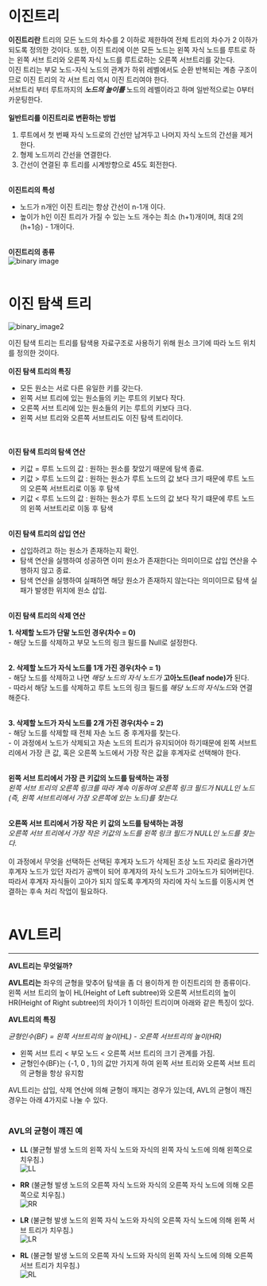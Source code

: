 # 이진트리

**이진트리란** 트리의 모든 노드의 차수를 2 이하로 제한하여 전체 트리의 차수가 2 이하가 되도록 정의한 것이다.
또한, 이진 트리에 이쓴 모든 노드는 왼쪽 자식 노드를 루트로 하는 왼쪽 서브 트리와 오른쪽 자식 노드를 루트로하는 오른쪽 서브트리를 갖는다. <br>
이진 트리는 부모 노드-자식 노드의 관계가 하위 레벨에서도 순환 반복되는 계층 구조이므로 이진 트리의 각 서브 트리 역시 이진 트리여야 한다. <br>
서브트리 부터 루트까지의 **_노드의 높이를_** 노드의 레벨이라고 하며 일반적으로는 0부터 카운팅한다.
<br><br>
**일반트리를 이진트리로 변환하는 방법** <br>

1. 루트에서 첫 번째 자식 노드로의 간선만 남겨두고 나머지 자식 노드의 간선을 제거한다.
2. 형제 노드끼리 간선을 연결한다.
3. 간선이 연결된 후 트리를 시계방향으로 45도 회전한다.
   <br><br>

**이진트리의 특성** <br>

- 노드가 n개인 이진 트리는 항상 간선이 n-1개 이다. <br>
- 높이가 h인 이진 트리가 가질 수 있는 노드 개수는 최소 (h+1)개이며, 최대 2의 (h+1승) - 1개이다. <br><br>

**이진트리의 종류** <br>
![binary image](https://t1.daumcdn.net/cfile/tistory/992164335A05B1E21E)
<br><br>

# 이진 탐색 트리 <br>

![binary_image2](https://api.ahribori.com/image/wK-MdTbYsuQscBYL4TFVJm_p.png) <br>

이진 탐색 트리는 트리를 탐색용 자료구조로 사용하기 위해 원소 크기에 따라 노드 위치를 정의한 것이다.
<br><br>
**이진 탐색 트리의 특징** <br>

- 모든 원소는 서로 다른 유일한 키를 갖는다.<br>
- 왼쪽 서브 트리에 있는 원소들의 키는 루트의 키보다 작다.<br>
- 오른쪽 서브 트리에 있는 원소들의 키는 루트의 키보다 크다.<br>
- 왼쪽 서브 트리와 오른쪽 서브트리도 이진 탐색 트리이다. <br>
  <br><br>

**이진 탐색 트리의 탐색 연산** <br>

- 키값 = 루트 노드의 값 : 원하는 원소를 찾았기 때문에 탐색 종료.
- 키값 > 루트 노드의 값 : 원하는 원소가 루트 노드의 값 보다 크기 때문에 루트 노드의 오른쪽 서브트리로 이동 후 탐색
- 키값 < 루트 노드의 값 : 원하는 원소가 루트 노드의 값 보다 작기 떄문에 루트 노드의 왼쪽 서브트리로 이동 후 탐색
  <br><br>

**이진 탐색 트리의 삽입 연산** <br>

- 삽입하려고 하는 원소가 존재하는지 확인.
- 탐색 연산을 실행하여 성공하면 이미 원소가 존재한다는 의미이므로 삽입 연산을 수행하지 않고 종료.
- 탐색 연산을 실행하여 실패하면 해당 원소가 존재하지 않는다는 의미이므로 탐색 실패가 발생한 위치에 원소 삽입.
  <br><br>

**이진 탐색 트리의 삭제 연산** <br>

**1. 삭제할 노드가 단말 노드인 경우(차수 = 0)** <br> - 해당 노드를 삭제하고 부모 노드의 링크 필드를 Null로 설정한다. <br><br>

**2. 삭제할 노드가 자식 노드를 1개 가진 경우(차수 = 1)** <br> - 해당 노드를 삭제하고 나면 _해당 노드의 자식 노드가_ **고아노드(leaf node)가** 된다. <br> - 따라서 해당 노드를 삭제하고 루트 노드의 링크 필드를 *해당 노드의 자식노드*와 연결해준다. <br><br>

**3. 삭제할 노드가 자식 노드를 2개 가진 경우(차수 = 2)** <br> - 해당 노드를 삭제할 때 전체 자손 노드 중 후계자를 찾는다. <br> - 이 과정에서 노드가 삭제되고 자손 노드의 트리가 유지되어야 하기때문에 왼쪽 서브트리에서 가장 큰 값, 혹은 오른쪽 노드에서 가장 작은 값을 후계자로 선택해야 한다. <br><br>

**왼쪽 서브 트리에서 가장 큰 키값의 노드를 탐색하는 과정** <br>
_왼쪽 서브 트리의 오른쪽 링크를 따라 계속 이동하여 오른쪽 링크 필드가 NULL인 노드(즉, 왼쪽 서브트리에서 가장 오른쪽에 있는 노드)를 찾는다._ <br><br>

**오른쪽 서브 트리에서 가장 작은 키 값의 노드를 탐색하는 과정** <br>
_오른쪽 서브 트리에서 가장 작은 키값의 노드를 왼쪽 링크 필드가 NULL인 노드를 찾는다._ <br>
<br>
이 과정에서 무엇을 선택하든 선택된 후계자 노드가 삭제된 조상 노드 자리로 올라가면 후계자 노드가 있던 자리가 공백이 되어 후계자의 자식 노드가 고아노드가 되어버린다.
따라서 후계자 자식들이 고아가 되지 않도록 후계자의 자리에 자식 노드를 이동시켜 연결하는 후속 처리 작업이 필요하다. <br><br>

# AVL트리

---

**AVL트리는 무엇일까?** <br>

**AVL트리는** 좌우의 균형을 맞추어 탐색을 좀 더 용이하게 한 이진트리의 한 종류이다.
왼쪽 서브 트리의 높이 HL(Height of Left subtree)와 오른쪽 서브트리의 높이 HR(Height of Right subtree)의 차이가 1 이하인 트리이며 아래와 같은 특징이 있다.

**AVL트리의 특징** <br>

_균형인수(BF) = 왼쪽 서브트리의 높이(HL) - 오른쪽 서브트리의 높이(HR)_ <br>

- 왼쪽 서브 트리 < 부모 노드 < 오른쪽 서브 트리의 크기 관계를 가짐.
- 균형인수(BF)는 {-1, 0 , 1}의 값만 가지게 하여 왼쪽 서브 트리와 오른쪽 서브 트리의 균형을 항상 유지함 <br>

AVL트리는 삽입, 삭제 연산에 의해 균형이 깨지는 경우가 있는데,
AVL의 균형이 깨진 경우는 아래 4가지로 나눌 수 있다.
<br><br>

### AVL의 균형이 꺠진 예

- **LL** (불균형 발생 노드의 왼쪽 자식 노드와 자식의 왼쪽 자식 노드에 의해 왼쪽으로 치우침.)<br>
  ![LL](https://itwiki.kr/images/thumb/f/f1/AVL_RR_Rotation.png/900px-AVL_RR_Rotation.png) <br>
- **RR** (불균형 발생 노드의 오른쪽 자식 노드와 자식의 오른쪽 자식 노드에 의해 오른쪽으로 치우침.)<br>
  ![RR](https://itwiki.kr/images/thumb/2/27/AVL_LL_Rotation.png/900px-AVL_LL_Rotation.png) <br>

- **LR** (불균형 발생 노드의 왼쪽 자식 노드와 자식의 오른쪽 자식 노드에 의해 왼쪽 서브 트리가 치우침.)<br>
  ![LR](https://itwiki.kr/images/thumb/8/8f/AVL_LR_Rotation.png/900px-AVL_LR_Rotation.png) <br>
- **RL** (불균형 발생 노드의 오른쪽 자식 노드와 자식의 왼쪽 자식 노드에 의해 오른쪽 서브 트리가 치우침.)<br>
  ![RL](https://itwiki.kr/images/thumb/6/60/AVL_RL_Rotation.png/900px-AVL_RL_Rotation.png) <br>
